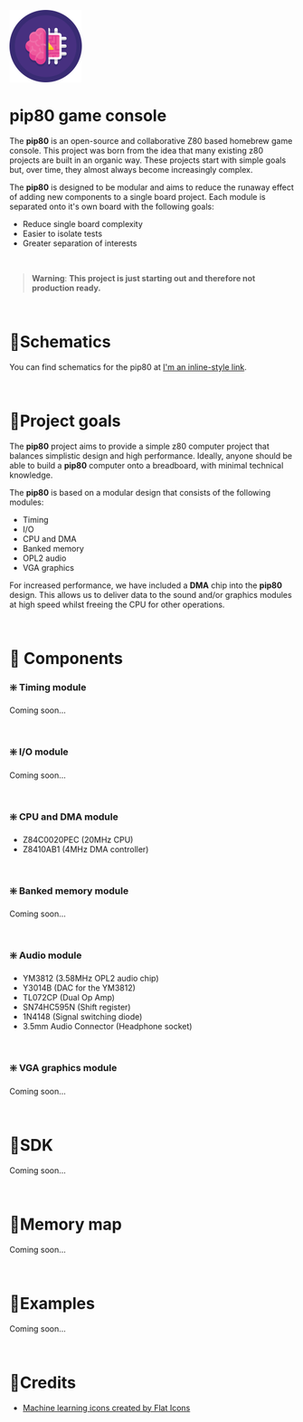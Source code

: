 ![pip80 logo](assets/logo/pip80-logo-128.png)

# pip80 game console
The **pip80** is an open-source and collaborative Z80 based homebrew game console. This project was born from the idea that many existing z80 projects are built in an organic way. These projects start with simple goals but, over time, they almost always become increasingly complex.

The **pip80** is designed to be modular and aims to reduce the runaway effect of adding new components to a single board project. Each module is separated onto it's own board with the following goals:

 - Reduce single board complexity
 - Easier to isolate tests
 - Greater separation of interests

<br />

> **Warning**: **This project is just starting out and therefore not production ready.**

<br />

# 🔹Schematics

You can find schematics for the pip80 at [I'm an inline-style link](https://www.google.com).

<br />

# 🔹Project goals

The **pip80** project aims to provide a simple z80 computer project that balances simplistic design and high performance. Ideally, anyone should be able to build a **pip80** computer onto a breadboard, with minimal technical knowledge.

The **pip80** is based on a modular design that consists of the following modules:

- Timing
- I/O
- CPU and DMA
- Banked memory
- OPL2 audio
- VGA graphics

For increased performance, we have included a **DMA** chip into the **pip80** design. This allows us to deliver data to the sound and/or graphics modules at high speed whilst freeing the CPU for other operations.

<br />

# 🔹 Components


### ❇️ Timing module

Coming soon...

<br />

### ❇️ I/O module

Coming soon...

<br />

### ❇️ CPU and DMA module

- Z84C0020PEC (20MHz CPU)
- Z8410AB1 (4MHz DMA controller)

<br />

### ❇️ Banked memory module

Coming soon...

<br />

### ❇️ Audio module

- YM3812 (3.58MHz OPL2 audio chip)
- Y3014B (DAC for the YM3812)
- TL072CP (Dual Op Amp)
- SN74HC595N (Shift register)
- 1N4148 (Signal switching diode)
- 3.5mm Audio Connector (Headphone socket)

<br />

### ❇️ VGA graphics module

Coming soon...

<br />

# 🔹SDK

Coming soon...

<br />

# 🔹Memory map

Coming soon...

<br />

# 🔹Examples

Coming soon...

<br />

# 🔹Credits
* [Machine learning icons created by Flat Icons](https://www.flaticon.com/free-icons/machine-learning)
